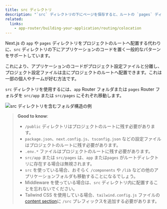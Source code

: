 ```yaml
---
title: src ディレクトリ
description: "`src` ディレクトリの下にページを保存すると、ルートの `pages` ディレクトリの代わりになります。"
related:
  links:
    - app-router/building-your-application/routing/colocation
---
```


Next.js の `app` や `pages` ディレクトリをプロジェクトのルートへ配置する代わりに、`src` ディレクトリの下にアプリケーションのコードを置く一般的なパターンをサポートしています。

これにより、アプリケーションのコードがプロジェクト設定ファイルと分離し、プロジェクト設定ファイルは主にプロジェクトのルートへ配置できます。これは一部の個人やチームが好む方法です。

`src` ディレクトリを使用するには、`app` Router フォルダまたは `pages` Router フォルダを `src/app` または `src/pages` にそれぞれ移動します。

![src ディレクトリを含むフォルダ構造の例](../../assets/project-organization-src-directory.avif)
 
> **Good to know**:
>
> - `/public` ディレクトリはプロジェクトのルートに残す必要があります。
> - `package.json`、`next.config.js`、`tsconfig.json` などの設定ファイルはプロジェクトのルートに残す必要があります。
> - `.env.*` ファイルはプロジェクトのルートに残す必要があります。
> - `src/app` または `src/pages` は、`app` または`pages` がルートディレクトリに存在する場合は無視されます。
> - `src` を使っている場合、おそらく `/components` や `/lib` などの他のアプリケーションフォルダも移動することになるでしょう。
> - Middleware を使っている場合は、`src` ディレクトリ内に配置することを忘れないでください。
> - Tailwind CSS を使用している場合、`tailwind.config.js` ファイルの[content section](https://tailwindcss.com/docs/content-configuration)に `/src` プレフィックスを追加する必要があります。
